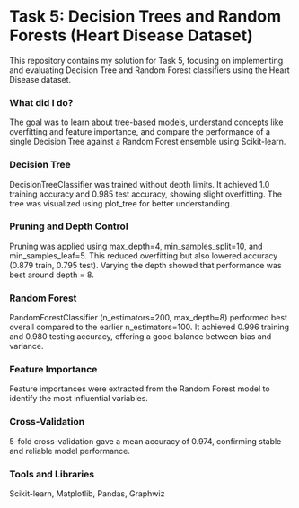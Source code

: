 # Task 5: Decision Trees and Random Forests (Heart Disease Dataset)

This repository contains my solution for Task 5, focusing on implementing and evaluating Decision Tree and Random Forest classifiers using the Heart Disease dataset.

### What did I do?

The goal was to learn about tree-based models, understand concepts like overfitting and feature importance, and compare the performance of a single Decision Tree against a Random Forest ensemble using Scikit-learn.

### Decision Tree

DecisionTreeClassifier was trained without depth limits. It achieved 1.0 training accuracy and 0.985 test accuracy, showing slight overfitting. The tree was visualized using plot_tree for better understanding.

### Pruning and Depth Control

Pruning was applied using max_depth=4, min_samples_split=10, and min_samples_leaf=5. This reduced overfitting but also lowered accuracy (0.879 train, 0.795 test). Varying the depth showed that performance was best around depth = 8.

### Random Forest

RandomForestClassifier (n_estimators=200, max_depth=8) performed best overall compared to the earlier n_estimators=100. It achieved 0.996 training and 0.980 testing accuracy, offering a good balance between bias and variance.

### Feature Importance

Feature importances were extracted from the Random Forest model to identify the most influential variables.

### Cross-Validation

5-fold cross-validation gave a mean accuracy of 0.974, confirming stable and reliable model performance.

### Tools and Libraries
Scikit-learn, Matplotlib, Pandas, Graphwiz
